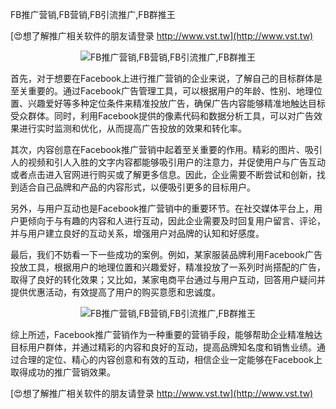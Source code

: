 FB推广营销,FB营销,FB引流推广,FB群推王

[😍想了解推广相关软件的朋友请登录 http://www.vst.tw](http://www.vst.tw)

 <center><img src="https://vst.tw/MP4/tuiguang/png/2.png" alt="FB推广营销,FB营销,FB引流推广,FB群推王"></center>

首先，对于想要在Facebook上进行推广营销的企业来说，了解自己的目标群体是至关重要的。通过Facebook广告管理工具，可以根据用户的年龄、性别、地理位置、兴趣爱好等多种定位条件来精准投放广告，确保广告内容能够精准地触达目标受众群体。同时，利用Facebook提供的像素代码和数据分析工具，可以对广告效果进行实时监测和优化，从而提高广告投放的效果和转化率。

其次，内容创意在Facebook推广营销中起着至关重要的作用。精彩的图片、吸引人的视频和引人入胜的文字内容都能够吸引用户的注意力，并促使用户与广告互动或者点击进入官网进行购买或了解更多信息。因此，企业需要不断尝试和创新，找到适合自己品牌和产品的内容形式，以便吸引更多的目标用户。

另外，与用户互动也是Facebook推广营销中的重要环节。在社交媒体平台上，用户更倾向于与有趣的内容和人进行互动，因此企业需要及时回复用户留言、评论，并与用户建立良好的互动关系，增强用户对品牌的认知和好感度。

最后，我们不妨看一下一些成功的案例。例如，某家服装品牌利用Facebook广告投放工具，根据用户的地理位置和兴趣爱好，精准投放了一系列时尚搭配的广告，取得了良好的转化效果；又比如，某家电商平台通过与用户互动，回答用户疑问并提供优惠活动，有效提高了用户的购买意愿和忠诚度。

 <center><img src="https://vst.tw/MP4/tuiguang/png/7.png" alt="FB推广营销,FB营销,FB引流推广,FB群推王"></center>

综上所述，Facebook推广营销作为一种重要的营销手段，能够帮助企业精准触达目标用户群体，并通过精彩的内容和良好的互动，提高品牌知名度和销售业绩。通过合理的定位、精心的内容创意和有效的互动，相信企业一定能够在Facebook上取得成功的推广营销效果。

[😍想了解推广相关软件的朋友请登录 http://www.vst.tw](http://www.vst.tw)



